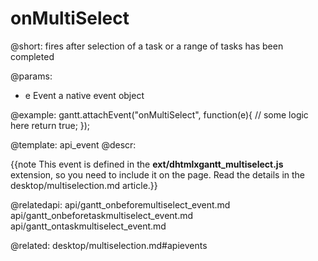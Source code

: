 onMultiSelect
=============

@short:
	fires after selection of a task or a range of tasks has been completed

@params:
- e 		Event			a native event object

@example:
gantt.attachEvent("onMultiSelect", function(e){
	// some logic here
	return true;
});

@template:	api_event
@descr:

{{note This event is defined in the **ext/dhtmlxgantt_multiselect.js** extension, so you need to include it on the page. Read the details in the desktop/multiselection.md article.}}



@relatedapi:
api/gantt_onbeforemultiselect_event.md
api/gantt_onbeforetaskmultiselect_event.md
api/gantt_ontaskmultiselect_event.md


@related:
desktop/multiselection.md#apievents